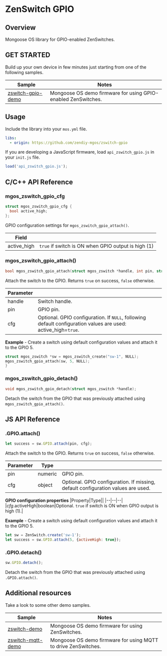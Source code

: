 # ZenSwitch GPIO
## Overview
Mongoose OS library for GPIO-enabled ZenSwitches.
## GET STARTED
Build up your own device in few minutes just starting from one of the following samples.

|Sample|Notes|
|--|--|
|[zswitch-gpio-demo](https://github.com/zendiy-mgos/zswitch-gpio-demo)|Mongoose OS demo firmware for using GPIO-enabled ZenSwitches.|
## Usage
Include the library into your `mos.yml` file.
```yaml
libs:
  - origin: https://github.com/zendiy-mgos/zswitch-gpio
```
If you are developing a JavaScript firmware, load `api_zswitch_gpio.js` in your `init.js` file.
```js
load('api_zswitch_gpio.js');
```
## C/C++ API Reference
### mgos_zswitch_gpio_cfg
```c
struct mgos_zswitch_gpio_cfg {
  bool active_high;
};
```
GPIO configuration settings for `mgos_zswitch_gpio_attach()`.

|Field||
|--|--|
|active_high|`true` if switch is ON when GPIO output is high (1)|
### mgos_zswitch_gpio_attach()
```c
bool mgos_zswitch_gpio_attach(struct mgos_zswitch *handle, int pin, struct mgos_zswitch_gpio_cfg *cfg);
```
Attach the switch to the GPIO. Returns `true` on success, `false` otherwise.

|Parameter||
|--|--|
|handle|Switch handle.|
|pin|GPIO pin.|
|cfg|Optional. GPIO configuration. If `NULL`, following default configuration values are used: active_high=`true`.|

**Example** - Create a switch using default configuration values and attach it to the GPIO 5.
```c
struct mgos_zswitch *sw = mgos_zswitch_create("sw-1", NULL);
mgos_zswitch_gpio_attach(sw, 5, NULL);
}
```
### mgos_zswitch_gpio_detach()
```c
void mgos_zswitch_gpio_detach(struct mgos_zswitch *handle);
```
Detach the switch from the GPIO that was previously attached using `mgos_zswitch_gpio_attach()`.
## JS API Reference
### .GPIO.attach()
```js
let success = sw.GPIO.attach(pin, cfg);
```
Attach the switch to the GPIO. Returns `true` on success, `false` otherwise.

|Parameter|Type||
|--|--|--|
|pin|numeric|GPIO pin.|
|cfg|object|Optional. GPIO configuration. If missing, default configuration values are used.|

**GPIO configuration properties**
|Property|Type||
|--|--|--|
|*cfg*.activeHigh|boolean|Optional. `true` if switch is ON when GPIO output is high (1).|

**Example** - Create a switch using default configuration values and attach it to the GPIO 5.
```js
let sw = ZenSwitch.create('sw-1');
let success = sw.GPIO.attach(5, {activeHigh: true});
```
### .GPIO.detach()
```js
sw.GPIO.detach();
```
Detach the switch from the GPIO that was previously attached using `.GPIO.attach()`.
## Additional resources
Take a look to some other demo samples.

|Sample|Notes|
|--|--|
|[zswitch-demo](https://github.com/zendiy-mgos/zswitch-demo)|Mongoose OS demo firmware for using ZenSwitches.|
|[zswitch-mqtt-demo](https://github.com/zendiy-mgos/zswitch-mqtt-demo)|Mongoose OS demo firmware for using MQTT to drive ZenSwitches.|
